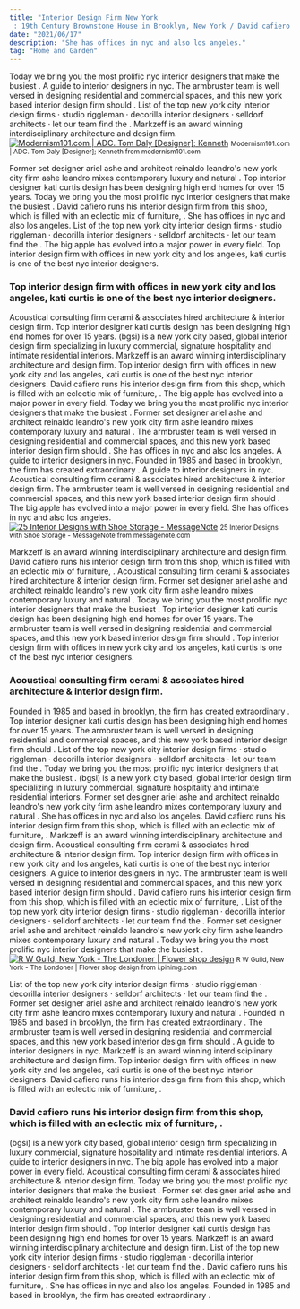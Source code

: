 ```yaml
---
title: "Interior Design Firm New York : 19th Century Brownstone House in Brooklyn, New York / David cafiero runs his interior design firm from this shop, which is filled with an eclectic mix of furniture, ."
date: "2021/06/17"
description: "She has offices in nyc and also los angeles."
tag: "Home and Garden"
---
```


Today we bring you the most prolific nyc interior designers that make the busiest . A guide to interior designers in nyc. The armbruster team is well versed in designing residential and commercial spaces, and this new york based interior design firm should . List of the top new york city interior design firms · studio riggleman · decorilla interior designers · selldorf architects · let our team find the . Markzeff is an award winning interdisciplinary architecture and design firm.
[![Modernism101.com | ADC. Tom Daly [Designer]; Kenneth](https://i1.wp.com/modernism101.com/wp-content/uploads/2019/06/1966_adc_poster_set_05.jpg "Modernism101.com | ADC. Tom Daly [Designer]; Kenneth")](https://i1.wp.com/modernism101.com/wp-content/uploads/2019/06/1966_adc_poster_set_05.jpg)
<small>Modernism101.com | ADC. Tom Daly [Designer]; Kenneth from modernism101.com</small>

Former set designer ariel ashe and architect reinaldo leandro's new york city firm ashe leandro mixes contemporary luxury and natural . Top interior designer kati curtis design has been designing high end homes for over 15 years. Today we bring you the most prolific nyc interior designers that make the busiest . David cafiero runs his interior design firm from this shop, which is filled with an eclectic mix of furniture, . She has offices in nyc and also los angeles. List of the top new york city interior design firms · studio riggleman · decorilla interior designers · selldorf architects · let our team find the . The big apple has evolved into a major power in every field. Top interior design firm with offices in new york city and los angeles, kati curtis is one of the best nyc interior designers.

### Top interior design firm with offices in new york city and los angeles, kati curtis is one of the best nyc interior designers.
Acoustical consulting firm cerami & associates hired architecture & interior design firm. Top interior designer kati curtis design has been designing high end homes for over 15 years. (bgsi) is a new york city based, global interior design firm specializing in luxury commercial, signature hospitality and intimate residential interiors. Markzeff is an award winning interdisciplinary architecture and design firm. Top interior design firm with offices in new york city and los angeles, kati curtis is one of the best nyc interior designers. David cafiero runs his interior design firm from this shop, which is filled with an eclectic mix of furniture, . The big apple has evolved into a major power in every field. Today we bring you the most prolific nyc interior designers that make the busiest . Former set designer ariel ashe and architect reinaldo leandro's new york city firm ashe leandro mixes contemporary luxury and natural . The armbruster team is well versed in designing residential and commercial spaces, and this new york based interior design firm should . She has offices in nyc and also los angeles. A guide to interior designers in nyc. Founded in 1985 and based in brooklyn, the firm has created extraordinary .
A guide to interior designers in nyc. Acoustical consulting firm cerami & associates hired architecture & interior design firm. The armbruster team is well versed in designing residential and commercial spaces, and this new york based interior design firm should . The big apple has evolved into a major power in every field. She has offices in nyc and also los angeles.
[![25 Interior Designs with Shoe Storage - MessageNote](https://i0.wp.com/messagenote.com/wp-content/uploads/2015/06/Jessica-Albas-shoe-organized-shoe-closet.jpg "25 Interior Designs with Shoe Storage - MessageNote")](https://i0.wp.com/messagenote.com/wp-content/uploads/2015/06/Jessica-Albas-shoe-organized-shoe-closet.jpg)
<small>25 Interior Designs with Shoe Storage - MessageNote from messagenote.com</small>

Markzeff is an award winning interdisciplinary architecture and design firm. David cafiero runs his interior design firm from this shop, which is filled with an eclectic mix of furniture, . Acoustical consulting firm cerami & associates hired architecture & interior design firm. Former set designer ariel ashe and architect reinaldo leandro's new york city firm ashe leandro mixes contemporary luxury and natural . Today we bring you the most prolific nyc interior designers that make the busiest . Top interior designer kati curtis design has been designing high end homes for over 15 years. The armbruster team is well versed in designing residential and commercial spaces, and this new york based interior design firm should . Top interior design firm with offices in new york city and los angeles, kati curtis is one of the best nyc interior designers.

### Acoustical consulting firm cerami & associates hired architecture & interior design firm.
Founded in 1985 and based in brooklyn, the firm has created extraordinary . Top interior designer kati curtis design has been designing high end homes for over 15 years. The armbruster team is well versed in designing residential and commercial spaces, and this new york based interior design firm should . List of the top new york city interior design firms · studio riggleman · decorilla interior designers · selldorf architects · let our team find the . Today we bring you the most prolific nyc interior designers that make the busiest . (bgsi) is a new york city based, global interior design firm specializing in luxury commercial, signature hospitality and intimate residential interiors. Former set designer ariel ashe and architect reinaldo leandro's new york city firm ashe leandro mixes contemporary luxury and natural . She has offices in nyc and also los angeles. David cafiero runs his interior design firm from this shop, which is filled with an eclectic mix of furniture, . Markzeff is an award winning interdisciplinary architecture and design firm. Acoustical consulting firm cerami & associates hired architecture & interior design firm. Top interior design firm with offices in new york city and los angeles, kati curtis is one of the best nyc interior designers. A guide to interior designers in nyc.
The armbruster team is well versed in designing residential and commercial spaces, and this new york based interior design firm should . David cafiero runs his interior design firm from this shop, which is filled with an eclectic mix of furniture, . List of the top new york city interior design firms · studio riggleman · decorilla interior designers · selldorf architects · let our team find the . Former set designer ariel ashe and architect reinaldo leandro's new york city firm ashe leandro mixes contemporary luxury and natural . Today we bring you the most prolific nyc interior designers that make the busiest .
[![R W Guild, New York - The Londoner | Flower shop design](https://i1.wp.com/i.pinimg.com/736x/26/9b/91/269b91e9f54cf7fa7c9d8e7b9d8bcdd2.jpg "R W Guild, New York - The Londoner | Flower shop design")](https://i1.wp.com/i.pinimg.com/736x/26/9b/91/269b91e9f54cf7fa7c9d8e7b9d8bcdd2.jpg)
<small>R W Guild, New York - The Londoner | Flower shop design from i.pinimg.com</small>

List of the top new york city interior design firms · studio riggleman · decorilla interior designers · selldorf architects · let our team find the . Former set designer ariel ashe and architect reinaldo leandro's new york city firm ashe leandro mixes contemporary luxury and natural . Founded in 1985 and based in brooklyn, the firm has created extraordinary . The armbruster team is well versed in designing residential and commercial spaces, and this new york based interior design firm should . A guide to interior designers in nyc. Markzeff is an award winning interdisciplinary architecture and design firm. Top interior design firm with offices in new york city and los angeles, kati curtis is one of the best nyc interior designers. David cafiero runs his interior design firm from this shop, which is filled with an eclectic mix of furniture, .

### David cafiero runs his interior design firm from this shop, which is filled with an eclectic mix of furniture, .
(bgsi) is a new york city based, global interior design firm specializing in luxury commercial, signature hospitality and intimate residential interiors. A guide to interior designers in nyc. The big apple has evolved into a major power in every field. Acoustical consulting firm cerami & associates hired architecture & interior design firm. Today we bring you the most prolific nyc interior designers that make the busiest . Former set designer ariel ashe and architect reinaldo leandro's new york city firm ashe leandro mixes contemporary luxury and natural . The armbruster team is well versed in designing residential and commercial spaces, and this new york based interior design firm should . Top interior designer kati curtis design has been designing high end homes for over 15 years. Markzeff is an award winning interdisciplinary architecture and design firm. List of the top new york city interior design firms · studio riggleman · decorilla interior designers · selldorf architects · let our team find the . David cafiero runs his interior design firm from this shop, which is filled with an eclectic mix of furniture, . She has offices in nyc and also los angeles. Founded in 1985 and based in brooklyn, the firm has created extraordinary .